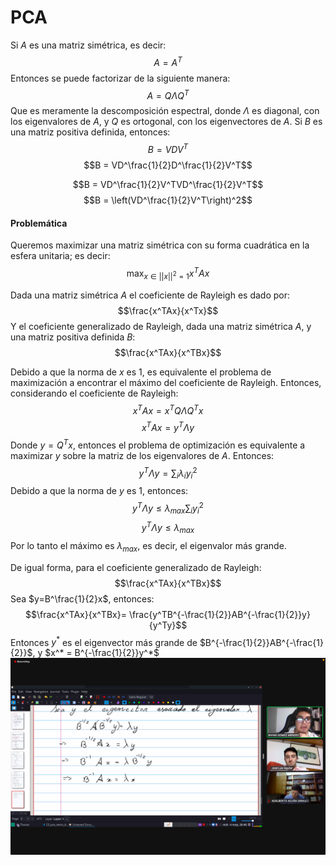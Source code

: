 # PCA

Si $A$ es una matriz simétrica, es decir:
$$A = A^T$$
Entonces se puede factorizar de la siguiente manera:
$$A = Q\Lambda Q^T$$
Que es meramente la descomposición espectral, donde $\Lambda$ es diagonal, con los eigenvalores de $A$, y $Q$ es ortogonal, con los eigenvectores de $A$.
Si $B$ es una matriz positiva definida, entonces:
$$B = VDV^T$$
$$B = VD^\frac{1}{2}D^\frac{1}{2}V^T$$

$$B = VD^\frac{1}{2}V^TVD^\frac{1}{2}V^T$$
$$B = \left(VD^\frac{1}{2}V^T\right)^2$$

#### Problemática

Queremos maximizar una matriz simétrica con su forma cuadrática en la esfera unitaria; es decir:
$$\max_{x\in||x||^2=1}x^TAx$$

Dada una matriz simétrica $A$ el coeficiente de Rayleigh es dado por:
$$\frac{x^TAx}{x^Tx}$$
Y el coeficiente generalizado de Rayleigh, dada una matriz simétrica $A$, y una matriz positiva definida $B$:
$$\frac{x^TAx}{x^TBx}$$

Debido a que la norma de $x$ es 1, es equivalente el problema de maximización a encontrar el máximo del coeficiente de Rayleigh.
Entonces, considerando el coeficiente de Rayleigh:
$$x^TAx = x^TQ\Lambda Q^Tx$$
$$x^TAx = y^T\Lambda y$$
Donde $y=Q^Tx$, entonces el problema de optimización es equivalente a maximizar $y$ sobre la matriz de los eigenvalores de $A$.
Entonces:
$$y^T\Lambda y = \sum_{i}\lambda_iy_i^2$$
Debido a que la norma de $y$ es 1, entonces:
$$y^T\Lambda y \le \lambda_{max}\sum_iy_i^2$$
$$y^T\Lambda y \le \lambda_{max}$$
Por lo tanto el máximo es $\lambda_{max}$, es decir, el eigenvalor más grande.

De igual forma, para el coeficiente generalizado de Rayleigh:
$$\frac{x^TAx}{x^TBx}$$
Sea $y=B^\frac{1}{2}x$, entonces:
$$\frac{x^TAx}{x^TBx}= \frac{y^TB^{-\frac{1}{2}}AB^{-\frac{1}{2}}y}{y^Ty}$$
Entonces $y^*$ es el eigenvector más grande de $B^{-\frac{1}{2}}AB^{-\frac{1}{2}}$, y $x^* = B^{-\frac{1}{2}}y^*$
![Pasted image 20220504204657.png](../Images/Pasted%20image%2020220504204657.png)

